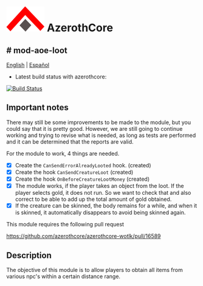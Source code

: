 # ![logo](https://raw.githubusercontent.com/azerothcore/azerothcore.github.io/master/images/logo-github.png) AzerothCore

## # mod-aoe-loot

[English](README.md) | [Español](README_ES.md)

- Latest build status with azerothcore:

[![Build Status](https://github.com/azerothcore/mod-aoe-loot/workflows/core-build/badge.svg?branch=master&event=push)](https://github.com/azerothcore/mod-aoe-loot)

## Important notes

There may still be some improvements to be made to the module, but you could say that it is pretty good. However, we are still going to continue working and trying to revise what is needed, as long as tests are performed and it can be determined that the reports are valid.

For the module to work, 4 things are needed.
- [x] Create the `CanSendErrorAlreadyLooted` hook. (created)
- [x] Create the hook `CanSendCreatureLoot` (created)
- [x] Create the hook `OnBeforeCreatureLootMoney` (created)
- [x] The module works, if the player takes an object from the loot. If the player selects gold, it does not run. So we want to check that and also correct to be able to add up the total amount of gold obtained.
- [x] If the creature can be skinned, the body remains for a while, and when it is skinned, it automatically disappears to avoid being skinned again.

This module requires the following pull request

https://github.com/azerothcore/azerothcore-wotlk/pull/16589

## Description

The objective of this module is to allow players to obtain all items from various npc's within a certain distance range.
